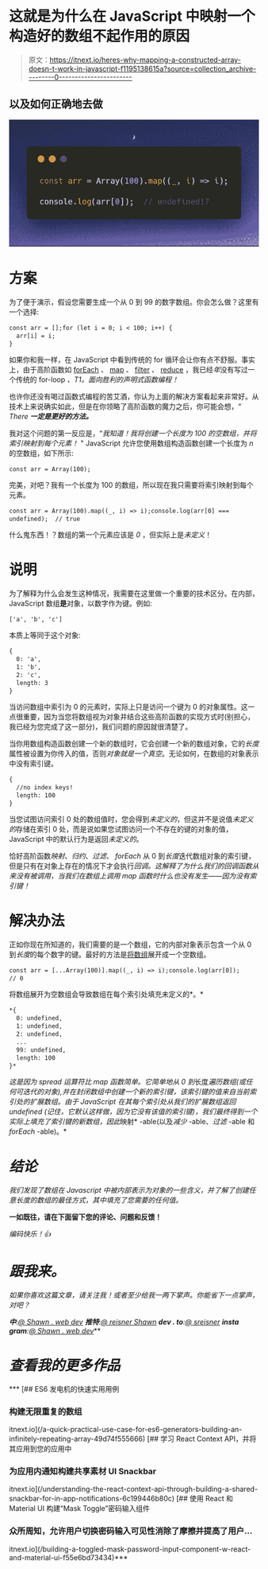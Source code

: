 # 这就是为什么在 JavaScript 中映射一个构造好的数组不起作用的原因

> 原文：<https://itnext.io/heres-why-mapping-a-constructed-array-doesn-t-work-in-javascript-f1195138615a?source=collection_archive---------0----------------------->

## 以及如何正确地去做

![](img/870b1b67d5cff4d6363056a0f3b97a5e.png)

# 方案

为了便于演示，假设您需要生成一个从 0 到 99 的数字数组。你会怎么做？这里有一个选择:

```
const arr = [];for (let i = 0; i < 100; i++) {
  arr[i] = i;
}
```

如果你和我一样，在 JavaScript 中看到传统的 for 循环会让你有点不舒服。事实上，由于高阶函数如 [forEach](https://developer.mozilla.org/en-US/docs/Web/JavaScript/Reference/Global_Objects/Array/forEach) 、 [map](https://developer.mozilla.org/en-US/docs/Web/JavaScript/Reference/Global_Objects/Array/map) 、 [filter](https://developer.mozilla.org/en-US/docs/Web/JavaScript/Reference/Global_Objects/Array/filter) 、 [reduce](https://developer.mozilla.org/en-US/docs/Web/JavaScript/Reference/Global_Objects/Array/reduce) ，我已经*年*没有写过一个传统的 for-loop *、T1。面向胜利的声明式函数编程！*

也许你还没有喝过函数式编程的苦艾酒，你认为上面的解决方案看起来非常好。从技术上来说确实如此，但是在你领略了高阶函数的魔力之后，你可能会想，“ *There* ***一定是更好的方法。***

我对这个问题的第一反应是，“*我知道！我将创建一个长度为 100 的空数组，并将索引映射到每个元素！* " JavaScript 允许您使用数组构造函数创建一个长度为 *n* 的空数组，如下所示:

```
const arr = Array(100);
```

完美，对吧？我有一个长度为 100 的数组，所以现在我只需要将索引映射到每个元素。

```
const arr = Array(100).map((_, i) => i);console.log(arr[0] === undefined);  // true
```

什么鬼东西！？数组的第一个元素应该是 *0* ，但实际上是*未定义*！

# 说明

为了解释为什么会发生这种情况，我需要在这里做一个重要的技术区分。在内部，JavaScript 数组**是**对象，以数字作为键。例如:

```
['a', 'b', 'c']
```

本质上等同于这个对象:

```
{
  0: 'a',
  1: 'b',
  2: 'c',
  length: 3
}
```

当访问数组中索引为 0 的元素时，实际上只是访问一个键为 0 的对象属性。这一点很重要，因为当您将数组视为对象并结合这些高阶函数的实现方式时(别担心，我已经为您完成了这一部分)，我们问题的原因就很清楚了。

当你用数组构造函数创建一个新的数组时，它会创建一个新的数组对象，它的*长度*属性被设置为你传入的值，否则*对象就是一个真空*。无论如何，在数组的对象表示中没有索引键。

```
{
  //no index keys!
  length: 100
}
```

当您试图访问索引 0 处的数组值时，您会得到*未定义的*，但这并不是说值*未定义的*存储在索引 0 处，而是说如果您试图访问一个不存在的键的对象的值，JavaScript 中的默认行为是返回*未定义的*。

恰好高阶函数*映射*、*归约*、*过滤*、 *forEach* 从 0 到*长度*迭代数组对象的索引键，但是只有在对象上存在的情况下才会执行*回调。这解释了为什么我们的回调函数从来没有被调用，当我们在数组上调用 map 函数时什么也没有发生——因为没有索引键！*

# 解决办法

正如你现在所知道的，我们需要的是一个数组，它的内部对象表示包含一个从 0 到*长度*的每个数字的键。最好的方法是[将数组](https://developer.mozilla.org/en-US/docs/Web/JavaScript/Reference/Operators/Spread_syntax)展开成一个空数组。

```
const arr = [...Array(100)].map((_, i) => i);console.log(arr[0]);
// 0
```

将数组展开为空数组会导致数组在每个索引处填充未定义的*。*

```
*{
  0: undefined,
  1: undefined,
  2: undefined,
  ...
  99: undefined,
  length: 100
}*
```

*这是因为 spread 运算符比 map 函数简单。它简单地从 0 到*长度*遍历数组(或任何可迭代的对象),并在封闭数组中创建一个新的索引键，该索引键的值来自当前索引处的扩展数组。由于 JavaScript 在其每个索引处从我们的扩展数组返回 *undefined* (记住，它默认这样做，因为它没有该值的索引键)，我们最终得到一个实际上填充了索引键的新数组，因此*映射* -able(以及*减少* -able、*过滤* -able 和 *forEach* -able)。*

# *结论*

*我们发现了数组在 Javascript 中被内部表示为对象的一些含义，并了解了创建任意长度的数组的最佳方式，其中填充了您需要的任何值。*

**一如既往，请在下面留下您的评论、问题和反馈！**

*编码快乐！👍*

# *跟我来。*

*如果你喜欢这篇文章，请关注我！或者至少给我一两下掌声。你能省下一点掌声，对吧？*

***中**:[@ Shawn . web dev](https://medium.com/@shawn.webdev)
**推特**:[@ reisner Shawn](https://twitter.com/ReisnerShawn)
**dev . to**:**[@ sreisner](https://dev.to/sreisner) **insta gram**:[@ Shawn . web dev](https://www.instagram.com/shawn.webdev)***

# ***查看我的更多作品***

***[](/a-quick-practical-use-case-for-es6-generators-building-an-infinitely-repeating-array-49d74f555666) [## ES6 发电机的快速实用用例

### 构建无限重复的数组

itnext.io](/a-quick-practical-use-case-for-es6-generators-building-an-infinitely-repeating-array-49d74f555666) [](/understanding-the-react-context-api-through-building-a-shared-snackbar-for-in-app-notifications-6c199446b80c) [## 学习 React Context API，并将其应用到您的应用中

### 为应用内通知构建共享素材 UI Snackbar

itnext.io](/understanding-the-react-context-api-through-building-a-shared-snackbar-for-in-app-notifications-6c199446b80c) [](/building-a-toggled-mask-password-input-component-w-react-and-material-ui-f55e6bd73434) [## 使用 React 和 Material UI 构建“Mask Toggle”密码输入组件

### 众所周知，允许用户切换密码输入可见性消除了摩擦并提高了用户…

itnext.io](/building-a-toggled-mask-password-input-component-w-react-and-material-ui-f55e6bd73434)***